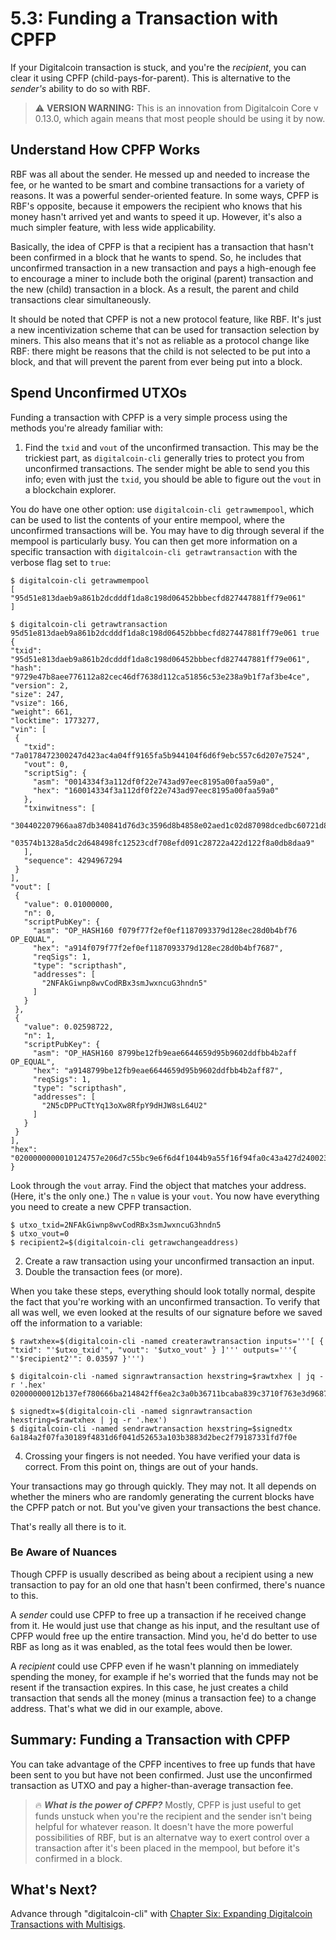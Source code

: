 # 5.3: Funding a Transaction with CPFP

If your Digitalcoin transaction is stuck, and you're the _recipient_, you can clear it using CPFP (child-pays-for-parent). This is alternative to the _sender's_ ability to do so with RBF.

> :warning: **VERSION WARNING:** This is an innovation from Digitalcoin Core v 0.13.0, which again means that most people should be using it by now.

## Understand How CPFP Works

RBF was all about the sender. He messed up and needed to increase the fee, or he wanted to be smart and combine transactions for a variety of reasons. It was a powerful sender-oriented feature. In some ways, CPFP is RBF's opposite, because it empowers the recipient who knows that his money hasn't arrived yet and wants to speed it up. However, it's also a much simpler feature, with less wide applicability. 

Basically, the idea of CPFP is that a recipient has a transaction that hasn't been confirmed in a block that he wants to spend. So, he includes that unconfirmed transaction in a new transaction and pays a high-enough fee to encourage a miner to include both the original (parent) transaction and the new (child) transaction in a block. As a result, the parent and child transactions clear simultaneously.

It should be noted that CPFP is not a new protocol feature, like RBF. It's just a new incentivization scheme that can be used for transaction selection by miners. This also means that it's not as reliable as a protocol change like RBF: there might be reasons that the child is not selected to be put into a block, and that will prevent the parent from ever being put into a block.

## Spend Unconfirmed UTXOs

Funding a transaction with CPFP is a very simple process using the methods you're already familiar with:

   1. Find the `txid` and `vout` of the unconfirmed transaction. This may be the trickiest part, as `digitalcoin-cli` generally tries to protect you from unconfirmed transactions. The sender might be able to send you this info; even with just the `txid`, you should be able to figure out the `vout` in a blockchain explorer.
   
   You do have one other option: use `digitalcoin-cli getrawmempool`, which can be used to list the contents of your entire mempool, where the unconfirmed transactions will be. You may have to dig through several if the mempool is particularly busy. You can then get more information on a specific transaction with `digitalcoin-cli getrawtransaction` with the verbose flag set to `true`:
   ```
$ digitalcoin-cli getrawmempool
[
  "95d51e813daeb9a861b2dcdddf1da8c198d06452bbbecfd827447881ff79e061"
]

$ digitalcoin-cli getrawtransaction 95d51e813daeb9a861b2dcdddf1da8c198d06452bbbecfd827447881ff79e061 true
{
  "txid": "95d51e813daeb9a861b2dcdddf1da8c198d06452bbbecfd827447881ff79e061",
  "hash": "9729e47b8aee776112a82cec46df7638d112ca51856c53e238a9b1f7af3be4ce",
  "version": 2,
  "size": 247,
  "vsize": 166,
  "weight": 661,
  "locktime": 1773277,
  "vin": [
    {
      "txid": "7a0178472300247d423ac4a04ff9165fa5b944104f6d6f9ebc557c6d207e7524",
      "vout": 0,
      "scriptSig": {
        "asm": "0014334f3a112df0f22e743ad97eec8195a00faa59a0",
        "hex": "160014334f3a112df0f22e743ad97eec8195a00faa59a0"
      },
      "txinwitness": [
        "304402207966aa87db340841d76d3c3596d8b4858e02aed1c02d87098dcedbc60721d8940220218aac9d728c9a485820b074804a8c5936fa3145ce68e24dcf477024b19e88ae01",
        "03574b1328a5dc2d648498fc12523cdf708efd091c28722a422d122f8a0db8daa9"
      ],
      "sequence": 4294967294
    }
  ],
  "vout": [
    {
      "value": 0.01000000,
      "n": 0,
      "scriptPubKey": {
        "asm": "OP_HASH160 f079f77f2ef0ef1187093379d128ec28d0b4bf76 OP_EQUAL",
        "hex": "a914f079f77f2ef0ef1187093379d128ec28d0b4bf7687",
        "reqSigs": 1,
        "type": "scripthash",
        "addresses": [
          "2NFAkGiwnp8wvCodRBx3smJwxncuG3hndn5"
        ]
      }
    },
    {
      "value": 0.02598722,
      "n": 1,
      "scriptPubKey": {
        "asm": "OP_HASH160 8799be12fb9eae6644659d95b9602ddfbb4b2aff OP_EQUAL",
        "hex": "a9148799be12fb9eae6644659d95b9602ddfbb4b2aff87",
        "reqSigs": 1,
        "type": "scripthash",
        "addresses": [
          "2N5cDPPuCTtYq13oXw8RfpY9dHJW8sL64U2"
        ]
      }
    }
  ],
  "hex": "0200000000010124757e206d7c55bc9e6f6d4f1044b9a55f16f94fa0c43a427d2400234778017a0000000017160014334f3a112df0f22e743ad97eec8195a00faa59a0feffffff0240420f000000000017a914f079f77f2ef0ef1187093379d128ec28d0b4bf768742a727000000000017a9148799be12fb9eae6644659d95b9602ddfbb4b2aff870247304402207966aa87db340841d76d3c3596d8b4858e02aed1c02d87098dcedbc60721d8940220218aac9d728c9a485820b074804a8c5936fa3145ce68e24dcf477024b19e88ae012103574b1328a5dc2d648498fc12523cdf708efd091c28722a422d122f8a0db8daa9dd0e1b00"
}
```
Look through the `vout` array. Find the object that matches your address. (Here, it's the only one.) The `n` value is your `vout`. You now have everything you need to create a new CPFP transaction.
```
$ utxo_txid=2NFAkGiwnp8wvCodRBx3smJwxncuG3hndn5
$ utxo_vout=0
$ recipient2=$(digitalcoin-cli getrawchangeaddress)
```

   2. Create a raw transaction using your unconfirmed transaction an input.
   3. Double the transaction fees (or more).
   
When you take these steps, everything should look totally normal, despite the fact that you're working with an unconfirmed transaction. To verify that all was well, we even looked at the results of our signature before we saved off the information to a variable:
```
$ rawtxhex=$(digitalcoin-cli -named createrawtransaction inputs='''[ { "txid": "'$utxo_txid'", "vout": '$utxo_vout' } ]''' outputs='''{ "'$recipient2'": 0.03597 }''')

$ digitalcoin-cli -named signrawtransaction hexstring=$rawtxhex | jq -r '.hex'
02000000012b137ef780666ba214842ff6ea2c3a0b36711bcaba839c3710f763e3d9687fed000000006a473044022003ca1f6797d781ef121ba7c2d1d41d763a815e9dad52aa8bc5ea61e4d521f68e022036b992e8e6bf2c44748219ca6e0056a88e8250f6fd0794dc69f79a2e8993671601210317b163ab8c8862e09c71767112b828abd3852e315441893fa0f535de4fa39b8dffffffff01905abd07000000001976a91450b1d90a130c4f3f1e5fbfa7320fd36b7265db0488ac00000000

$ signedtx=$(digitalcoin-cli -named signrawtransaction hexstring=$rawtxhex | jq -r '.hex')
$ digitalcoin-cli -named sendrawtransaction hexstring=$signedtx
6a184a2f07fa30189f4831d6f041d52653a103b3883d2bec2f79187331fd7f0e
```

   4. Crossing your fingers is not needed. You have verified your data is correct. From this point on, things are out of your hands.
   
Your transactions may go through quickly. They may not. It all depends on whether the miners who are randomly generating the current blocks have the CPFP patch or not. But you've given your transactions the best chance.

That's really all there is to it.

### Be Aware of Nuances

Though CPFP is usually described as being about a recipient using a new transaction to pay for an old one that hasn't been confirmed, there's nuance to this.

A _sender_ could use CPFP to free up a transaction if he received change from it. He would just use that change as his input, and the resultant use of CPFP would free up the entire transaction. Mind you, he'd do better to use RBF as long as it was enabled, as the total fees would then be lower.

A _recipient_ could use CPFP even if he wasn't planning on immediately spending the money, for example if he's worried that the funds may not be resent if the transaction expires. In this case, he just creates a child transaction that sends all the money (minus a transaction fee) to a change address. That's what we did in our example, above.

## Summary: Funding a Transaction with CPFP

You can take advantage of the CPFP incentives to free up funds that have been sent to you but have not been confirmed. Just use the unconfirmed transaction as UTXO and pay a higher-than-average transaction fee.

> :fire: ***What is the power of CPFP?*** Mostly, CPFP is just useful to get funds unstuck when you're the recipient and the sender isn't being helpful for whatever reason. It doesn't have the more powerful possibilities of RBF, but is an alternatve way to exert control over a transaction after it's been placed in the mempool, but before it's confirmed in a block.

## What's Next?

Advance through "digitalcoin-cli" with [Chapter Six: Expanding Digitalcoin Transactions with Multisigs](06_0_Expanding_Bitcoin_Transactions_Multisigs.md).
